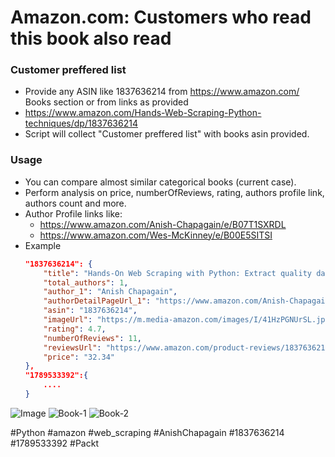 # Amazon.com: Customers who read this book also read

### Customer preffered list
- Provide any ASIN like 1837636214 from https://www.amazon.com/ Books section or from links as provided
- https://www.amazon.com/Hands-Web-Scraping-Python-techniques/dp/1837636214 
- Script will collect "Customer preffered list" with books asin provided.

### Usage
- You can compare almost similar categorical books (current case).
- Perform analysis on price, numberOfReviews, rating, authors profile link, authors count and more.
- Author Profile links like:
    - https://www.amazon.com/Anish-Chapagain/e/B07T1SXRDL
    - https://www.amazon.com/Wes-McKinney/e/B00E5SITSI
- Example
    ```json
    "1837636214": {
        "title": "Hands-On Web Scraping with Python: Extract quality data from the web using effective Python techniques",
        "total_authors": 1,
        "author_1": "Anish Chapagain",
        "authorDetailPageUrl_1": "https://www.amazon.com/Anish-Chapagain/e/B07T1SXRDL",
        "asin": "1837636214",
        "imageUrl": "https://m.media-amazon.com/images/I/41HzPGNUrSL.jpg",
        "rating": 4.7,
        "numberOfReviews": 11,
        "reviewsUrl": "https://www.amazon.com/product-reviews/1837636214",
        "price": "32.34"
    },
    "1789533392":{
        ....
    }
    ```
![Image](https://www.amazon.com/Wes-McKinney/e/B00E5SITSI)
![Book-1](https://www.amazon.com/dp/1837636214)
![Book-2](https://www.amazon.com/dp/1789533392)

#Python #amazon #web_scraping #AnishChapagain #1837636214 #1789533392 #Packt